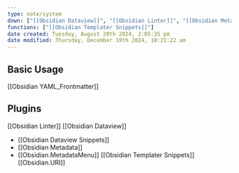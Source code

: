 ```yaml
---
type: note/system
down: ["[[Obsidian Dataview]]", "[[Obsidian Linter]]", "[[Obsidian Metadata]]", "[[Obsidian YAML_Frontmatter]]"]
functions: ["[[Obsidian Templater Snippets]]"]
date created: Tuesday, August 20th 2024, 2:05:35 pm
date modified: Thursday, December 19th 2024, 10:21:22 am
---
```

## Basic Usage
[[Obsidian YAML_Frontmatter]]

## Plugins

[[Obsidian Linter]]
[[Obsidian Dataview]]
- [[Obsidian Dataview Snippets]]
- [[Obsidian Metadata]]
- [[Obsidian.MetadataMenu]]
[[Obsidian Templater Snippets]]
[[Obsidian.URI]]